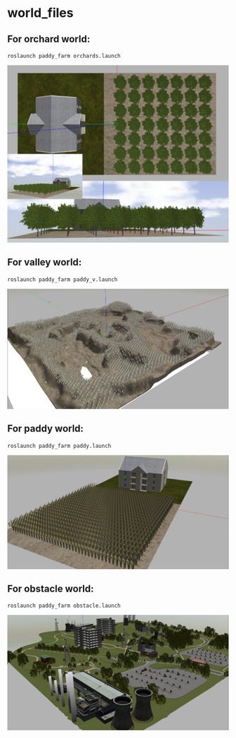 # world_files

## For orchard world:
    roslaunch paddy_farm orchards.launch
![orchard world](https://github.com/snktshrma/world_files/blob/main/extras/orchards.jpg?raw=true)
## For valley world:
    roslaunch paddy_farm paddy_v.launch
![valley world](https://github.com/snktshrma/world_files/blob/main/extras/valley.png?raw=true)
## For paddy world:
    roslaunch paddy_farm paddy.launch
![paddy world](https://github.com/snktshrma/world_files/blob/main/extras/paddy.png?raw=true)
## For obstacle world:
    roslaunch paddy_farm obstacle.launch
![obstacle world](https://github.com/snktshrma/world_files/blob/main/extras/obstacle.png?raw=true)
